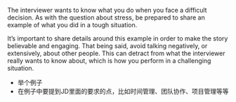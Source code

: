 The interviewer wants to know what you do when you face a difficult decision. As with the question about stress, be prepared to share an example of what you did in a tough situation.

It’s important to share details around this example in order to make the story believable and engaging. That being said, avoid talking negatively, or extensively, about other people. This can detract from what the interviewer really wants to know about, which is how you perform in a challenging situation.


* 举个例子
* 在例子中要提到JD里面的要求的点，比如时间管理、团队协作、项目管理等等